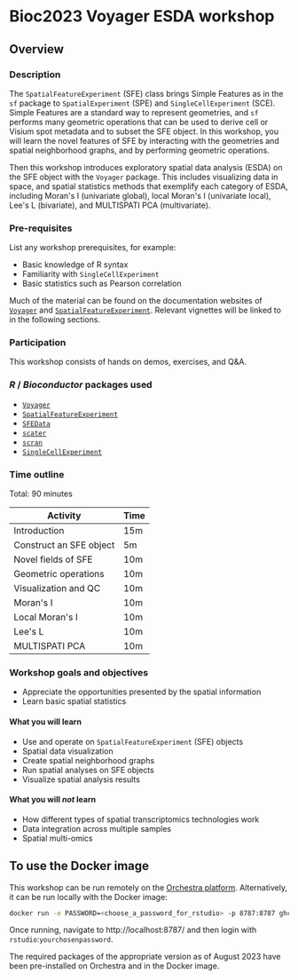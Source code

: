 # Bioc2023 Voyager ESDA workshop

## Overview

### Description

The `SpatialFeatureExperiment` (SFE) class brings Simple Features as in the `sf` package to `SpatialExperiment` (SPE) and `SingleCellExperiment` (SCE). Simple Features are a standard way to represent geometries, and `sf` performs many geometric operations that can be used to derive cell or Visium spot metadata and to subset the SFE object. In this workshop, you will learn the novel features of SFE by interacting with the geometries and spatial neighborhood graphs, and by performing geometric operations.

Then this workshop introduces exploratory spatial data analysis (ESDA) on the SFE object with the `Voyager` package. This includes visualizing data in space, and spatial statistics methods that exemplify each category of ESDA, including Moran's I (univariate global), local Moran's I (univariate local), Lee's L (bivariate), and MULTISPATI PCA (multivariate).

### Pre-requisites

List any workshop prerequisites, for example:

* Basic knowledge of R syntax
* Familiarity with `SingleCellExperiment`
* Basic statistics such as Pearson correlation

Much of the material can be found on the documentation websites of [`Voyager`](https://pachterlab.github.io/voyager/) and [`SpatialFeatureExperiment`](https://pachterlab.github.io/SpatialFeatureExperiment/). Relevant vignettes will be linked to in the following sections.

### Participation

This workshop consists of hands on demos, exercises, and Q&A.

### _R_ / _Bioconductor_ packages used

* [`Voyager`](https://pachterlab.github.io/voyager/)
* [`SpatialFeatureExperiment`](https://pachterlab.github.io/SpatialFeatureExperiment/)
* [`SFEData`](https://bioconductor.org/packages/release/data/experiment/html/SFEData.html)
* [`scater`](https://bioconductor.org/packages/release/bioc/html/scater.html)
* [`scran`](https://bioconductor.org/packages/release/bioc/html/scran.html)
* [`SingleCellExperiment`](https://bioconductor.org/packages/release/bioc/html/SingleCellExperiment.html)

### Time outline

Total: 90 minutes

| Activity                     | Time |
|------------------------------|------|
| Introduction                 | 15m  |
| Construct an SFE object      | 5m   |
| Novel fields of SFE          | 10m  |
| Geometric operations         | 10m  |
| Visualization and QC         | 10m  |
| Moran's I                    | 10m  |
| Local Moran's I              | 10m  |
| Lee's L                      | 10m  |
| MULTISPATI PCA               | 10m  |

### Workshop goals and objectives

* Appreciate the opportunities presented by the spatial information
* Learn basic spatial statistics

#### What you will learn
* Use and operate on `SpatialFeatureExperiment` (SFE) objects
* Spatial data visualization
* Create spatial neighborhood graphs
* Run spatial analyses on SFE objects
* Visualize spatial analysis results

#### What you will _not_ learn
* How different types of spatial transcriptomics technologies work
* Data integration across multiple samples
* Spatial multi-omics

## To use the Docker image

This workshop can be run remotely on the [Orchestra platform](http://app.orchestra.cancerdatasci.org/). Alternatively, it can be run
locally with the Docker image:

```sh
docker run -e PASSWORD=<choose_a_password_for_rstudio> -p 8787:8787 ghcr.io/lambdamoses/voyagerworkshop
```

Once running, navigate to http://localhost:8787/ and then login with `rstudio`:`yourchosenpassword`. 

The required packages of the appropriate version as of August 2023 have been
pre-installed on Orchestra and in the Docker image.
